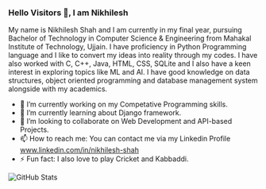 ### Hello Visitors 👋, I am Nikhilesh 

<!--
**NikhileshShah01/NikhileshShah01** is a ✨ _special_ ✨ repository because its `README.md` (this file) appears on your GitHub profile.
[![HitCount](http://hits.dwyl.com/NikhileshShah01/{project}.svg?style=flat-square)](http://hits.dwyl.com/NikhileshShah01/{project})

Here are some ideas to get you started:
-->
My name is Nikhilesh Shah and I am currently in my final year, pursuing Bachelor of Technology in Computer Science & Engineering from Mahakal Institute of Technology, Ujjain. I have proficiency in Python Programming language and I like to convert my ideas into reality through my codes. I have also worked with C, C++, Java, HTML, CSS, SQLite and I also have a keen interest in exploring topics like ML and AI. I have good knowledge on data structures, object oriented programming and database management system alongside with my academics.

- 🔭 I’m currently working on my Competative Programming skills.
- 🌱 I’m currently learning about Django framework.
- 👯 I’m looking to collaborate on Web Development and API-based Projects.
- 📫 How to reach me: You can contact me via my Linkedin Profile www.linkedin.com/in/nikhilesh-shah
- ⚡ Fun fact: I also love to play Cricket and Kabbaddi.

![GitHub Stats](https://github-readme-stats.vercel.app/api?username=NikhileshShah01&theme=radical)
